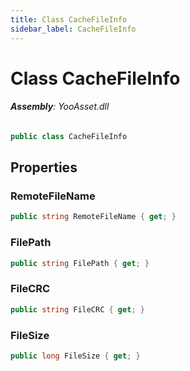 ```yaml
---
title: Class CacheFileInfo
sidebar_label: CacheFileInfo
---
```

# Class CacheFileInfo


###### **Assembly**: YooAsset.dll

```csharp title="Declaration"
public class CacheFileInfo
```
## Properties
### RemoteFileName


```csharp title="Declaration"
public string RemoteFileName { get; }
```
### FilePath


```csharp title="Declaration"
public string FilePath { get; }
```
### FileCRC


```csharp title="Declaration"
public string FileCRC { get; }
```
### FileSize


```csharp title="Declaration"
public long FileSize { get; }
```
